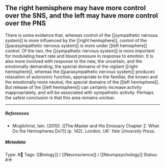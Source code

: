 ## The right hemisphere may have more control over the SNS, and the left may have more control over the PNS  # 

There is some evidence that, whereas control of the [[sympathetic nervous system]] is more influenced by the [[right hemisphere]], control of the [[parasympathetic nervous system]] is more under [[left hemisphere]] control. Of the two, the [[sympathetic nervous system]] is more important for modulating heart rate and blood pressure in response to emotion. It is also more involved with response to the new, the uncertain, and the emotionally demanding, the special domains of the vigilant [[right hemisphere]], whereas the [[parasympathetic nervous system]] produces relaxation of autonomic function, appropriate to the familiar, the known and the emotionally more neutral, the special domains of the [[left hemisphere]]. But release of the [[left hemisphere]] can certainly increase activity inappropriately, and will be associated with sympathetic activity. Perhaps the safest conclusion is that this area remains unclear.

___

##### References

- Mcgilchrist, Iain. (2010). [[The Master and His Emissary Chapter 2. What Do the Hemispheres Do?]] (p. 142). London, UK: _Yale University Press._

##### Metadata

Type: #🔴 
Tags: [[Biology]] / [[Neuroscience]] / [[Neuropsychology]]
Status: #☀️ 